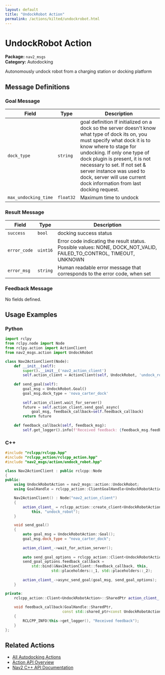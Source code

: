 ```yaml
---
layout: default
title: "UndockRobot Action"
permalink: /actions/kilted/undockrobot.html
---
```


# UndockRobot Action

**Package:** `nav2_msgs`  
**Category:** Autodocking

Autonomously undock robot from a charging station or docking platform

## Message Definitions

### Goal Message

| Field | Type | Description |
|-------|------|-------------|
| `dock_type` | `string` | goal definition If initialized on a dock so the server doesn't know what type of dock its on, you must specify what dock it is to know where to stage for undocking. If only one type of dock plugin is present, it is not necessary to set. If not set & server instance was used to dock, server will use current dock information from last docking request. |
| `max_undocking_time` | `float32` | Maximum time to undock |


### Result Message

| Field | Type | Description |
|-------|------|-------------|
| `success` | `bool` | docking success status |
| `error_code` | `uint16` | Error code indicating the result status. Possible values: NONE, DOCK_NOT_VALID, FAILED_TO_CONTROL, TIMEOUT, UNKNOWN|
| `error_msg` | `string` | Human readable error message that corresponds to the error code, when set|


### Feedback Message

No fields defined.


## Usage Examples

### Python

```python
import rclpy
from rclpy.node import Node
from rclpy.action import ActionClient
from nav2_msgs.action import UndockRobot

class Nav2ActionClient(Node):
    def __init__(self):
        super().__init__('nav2_action_client')
        self.action_client = ActionClient(self, UndockRobot, 'undock_robot')
        
    def send_goal(self):
        goal_msg = UndockRobot.Goal()
        goal_msg.dock_type = 'nova_carter_dock' 
        
        self.action_client.wait_for_server()
        future = self.action_client.send_goal_async(
            goal_msg, feedback_callback=self.feedback_callback)
        return future
        
    def feedback_callback(self, feedback_msg):
        self.get_logger().info(f'Received feedback: {feedback_msg.feedback}')
```

### C++

```cpp
#include "rclcpp/rclcpp.hpp"
#include "rclcpp_action/rclcpp_action.hpp"
#include "nav2_msgs/action/undock_robot.hpp"

class Nav2ActionClient : public rclcpp::Node
{
public:
    using UndockRobotAction = nav2_msgs::action::UndockRobot;
    using GoalHandle = rclcpp_action::ClientGoalHandle<UndockRobotAction>;

    Nav2ActionClient() : Node("nav2_action_client")
    {
        action_client_ = rclcpp_action::create_client<UndockRobotAction>(
            this, "undock_robot");
    }

    void send_goal()
    {
        auto goal_msg = UndockRobotAction::Goal();
        goal_msg.dock_type = "nova_carter_dock";
        
        action_client_->wait_for_action_server();
        
        auto send_goal_options = rclcpp_action::Client<UndockRobotAction>::SendGoalOptions();
        send_goal_options.feedback_callback = 
            std::bind(&Nav2ActionClient::feedback_callback, this, 
                     std::placeholders::_1, std::placeholders::_2);
        
        action_client_->async_send_goal(goal_msg, send_goal_options);
    }

private:
    rclcpp_action::Client<UndockRobotAction>::SharedPtr action_client_;
    
    void feedback_callback(GoalHandle::SharedPtr, 
                          const std::shared_ptr<const UndockRobotAction::Feedback> feedback)
    {
        RCLCPP_INFO(this->get_logger(), "Received feedback");
    }
};
```

## Related Actions

- [All Autodocking Actions](/kilted/actions/index.html#autodocking)
- [Action API Overview](/kilted/actions/index.html)
- [Nav2 C++ API Documentation](/kilted/html/index.html)
